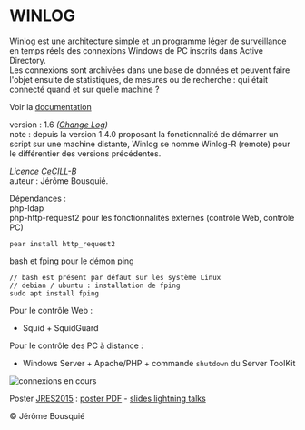 # WINLOG

Winlog est une architecture simple et un programme léger de surveillance en temps réels des connexions Windows de PC inscrits dans Active Directory.   
Les connexions sont archivées dans une base de données et peuvent faire l'objet ensuite de statistiques, de mesures ou de recherche : qui était connecté quand et sur quelle machine ?  

Voir la [documentation](https://github.com/jbousquie/winlog/wiki)   

version : 1.6   _([Change Log](https://github.com/jbousquie/winlog/wiki/Change-Log))_  
note : depuis la version 1.4.0 proposant la fonctionnalité de démarrer un script sur une machine distante, Winlog se nomme Winlog-R (remote) pour le différentier des versions précédentes.  

*Licence [CeCILL-B](http://www.cecill.info/)*   
auteur : Jérôme Bousquié.  

Dépendances :   
php-ldap  
php-http-request2  pour les fonctionnalités externes (contrôle Web, contrôle PC)
```
pear install http_request2
```
  
bash et fping pour le démon ping
```
// bash est présent par défaut sur les système Linux
// debian / ubuntu : installation de fping
sudo apt install fping
```
  
Pour le contrôle Web :  
* Squid + SquidGuard  

Pour le contrôle des PC à distance :  
* Windows Server + Apache/PHP + commande `shutdown`  du Server ToolKit  

![connexions en cours](http://jerome.bousquie.fr/winlog/images/ConnexionsEnCours.png)


Poster [JRES2015](https://jres.org/) : [poster PDF](http://jerome.bousquie.fr/WinlogPoster3.pdf) - [slides lightning talks](http://jerome.bousquie.fr/WinlogLT.pdf)

© Jérôme Bousquié
